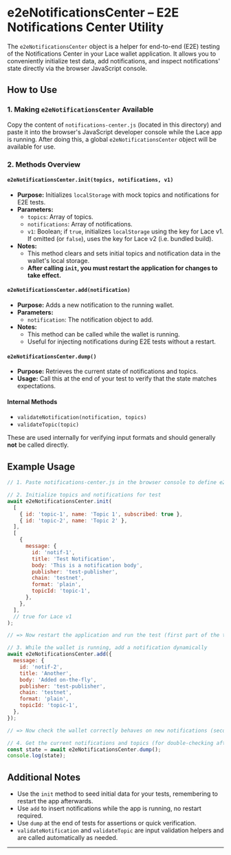 # e2eNotificationsCenter – E2E Notifications Center Utility

The `e2eNotificationsCenter` object is a helper for end-to-end (E2E) testing of the Notifications Center in your Lace wallet application. It allows you to conveniently initialize test data, add notifications, and inspect notifications' state directly via the browser JavaScript console.

## How to Use

### 1. Making `e2eNotificationsCenter` Available

Copy the content of `notifications-center.js` (located in this directory) and paste it into the browser's JavaScript developer console while the Lace app is running. After doing this, a global `e2eNotificationsCenter` object will be available for use.

### 2. Methods Overview

#### `e2eNotificationsCenter.init(topics, notifications, v1)`

- **Purpose:** Initializes `localStorage` with mock topics and notifications for E2E tests.
- **Parameters:**
  - `topics`: Array of topics.
  - `notifications`: Array of notifications.
  - `v1`: Boolean; if `true`, initializes `localStorage` using the key for Lace v1. If omitted (or `false`), uses the key for Lace v2 (i.e. bundled build).
- **Notes:**
  - This method clears and sets initial topics and notification data in the wallet's local storage.
  - **After calling `init`, you must restart the application for changes to take effect.**

#### `e2eNotificationsCenter.add(notification)`

- **Purpose:** Adds a new notification to the running wallet.
- **Parameters:**
  - `notification`: The notification object to add.
- **Notes:**
  - This method can be called while the wallet is running.
  - Useful for injecting notifications during E2E tests without a restart.

#### `e2eNotificationsCenter.dump()`

- **Purpose:** Retrieves the current state of notifications and topics.
- **Usage:** Call this at the end of your test to verify that the state matches expectations.

#### Internal Methods

- `validateNotification(notification, topics)`
- `validateTopic(topic)`

These are used internally for verifying input formats and should generally **not** be called directly.

## Example Usage

```js
// 1. Paste notifications-center.js in the browser console to define e2eNotificationsCenter

// 2. Initialize topics and notifications for test
await e2eNotificationsCenter.init(
  [
    { id: 'topic-1', name: 'Topic 1', subscribed: true },
    { id: 'topic-2', name: 'Topic 2' },
  ],
  [
    {
      message: {
        id: 'notif-1',
        title: 'Test Notification',
        body: 'This is a notification body',
        publisher: 'test-publisher',
        chain: 'testnet',
        format: 'plain',
        topicId: 'topic-1',
      },
    },
  ],
  // true for Lace v1
);

// => Now restart the application and run the test (first part of the test)

// 3. While the wallet is running, add a notification dynamically
await e2eNotificationsCenter.add({
  message: {
    id: 'notif-2',
    title: 'Another',
    body: 'Added on-the-fly',
    publisher: 'test-publisher',
    chain: 'testnet',
    format: 'plain',
    topicId: 'topic-1',
  },
});

// => Now check the wallet correctly behaves on new notifications (second part of the test)

// 4. Get the current notifications and topics (for double-checking after your test)
const state = await e2eNotificationsCenter.dump();
console.log(state);
```

## Additional Notes

- Use the `init` method to seed initial data for your tests, remembering to restart the app afterwards.
- Use `add` to insert notifications while the app is running, no restart required.
- Use `dump` at the end of tests for assertions or quick verification.
- `validateNotification` and `validateTopic` are input validation helpers and are called automatically as needed.

---
